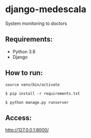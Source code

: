 # django-medescala
System monitoring to doctors

## Requirements:
* Python 3.8
* Django

## How to run:
```
source venv/bin/activate
```
```
$ pip install -r requirements.txt
```
```
$ python manage.py runserver
```
## Access:
http://127.0.0.1:8000/
